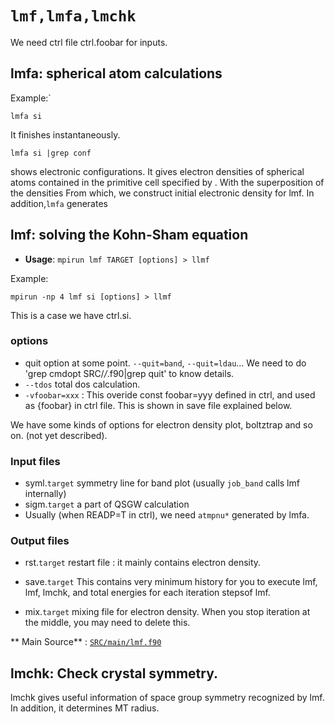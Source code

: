 # `lmf,lmfa,lmchk`

We need ctrl file ctrl.foobar for inputs.


## lmfa: spherical atom calculations
Example:` 
```
lmfa si 
```
It finishes instantaneously.
```
lmfa si |grep conf
```
shows electronic configurations. It gives electron densities of spherical atoms
contained in the primitive cell specified by .
With the superposition of the densities From which, we construct initial electronic density for lmf.
In addition,`lmfa` generates  

## lmf: solving the Kohn-Sham equation

- **Usage**: `mpirun lmf TARGET [options] > llmf`

Example: 
```
mpirun -np 4 lmf si [options] > llmf
```
This is a case we have ctrl.si.

### options
* quit option at some point. `--quit=band`, `--quit=ldau`... We need to do 'grep cmdopt SRC/*/*.f90|grep quit' to know details.
* `--tdos`
total dos calculation.
* `-vfoobar=xxx` : This overide const foobar=yyy defined in ctrl, and used as {foobar} in ctrl file. This is shown in save file explained below.

We have some kinds of options for electron density plot, boltztrap and so on.
(not yet described).

### Input files
- syml.`target`
   symmetry line for band plot (usually `job_band` calls lmf internally)
- sigm.`target`
    a part of QSGW calculation
- Usually (when READP=T in ctrl), we need `atmpnu*` generated by lmfa.

### Output files
* rst.`target`
  restart file : it mainly contains electron density.

* save.`target` 
 This contains very minimum history for you to execute lmf, lmf, lmchk, and total energies for each iteration stepsof lmf.

* mix.`target`
 mixing file for electron density. When you stop iteration at the middle, you may need to delete this.

** Main Source** : [`SRC/main/lmf.f90`](https://github.com/tkotani/ecalj)

## lmchk: Check crystal symmetry.
lmchk gives useful information of space group symmetry recognized by lmf. In addition, it determines MT radius.
